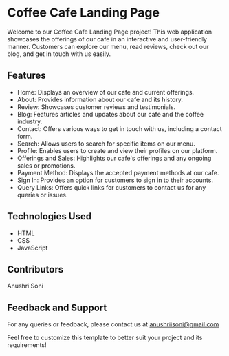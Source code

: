
# Coffee Cafe Landing Page

Welcome to our Coffee Cafe Landing Page project! This web application showcases the offerings of our cafe in an interactive and user-friendly manner. Customers can explore our menu, read reviews, check out our blog, and get in touch with us easily. 

## Features

- Home: Displays an overview of our cafe and current offerings.
- About: Provides information about our cafe and its history.
- Review: Showcases customer reviews and testimonials.
- Blog: Features articles and updates about our cafe and the coffee industry.
- Contact: Offers various ways to get in touch with us, including a contact form.
- Search: Allows users to search for specific items on our menu.
- Profile: Enables users to create and view their profiles on our platform.
- Offerings and Sales: Highlights our cafe's offerings and any ongoing sales or promotions.
- Payment Method: Displays the accepted payment methods at our cafe.
- Sign In: Provides an option for customers to sign in to their accounts.
- Query Links: Offers quick links for customers to contact us for any queries or issues.

## Technologies Used

- HTML
- CSS
- JavaScript



## Contributors

Anushri Soni

## Feedback and Support

For any queries or feedback, please contact us at anushriisoni@gmail.com

Feel free to customize this template to better suit your project and its requirements!
